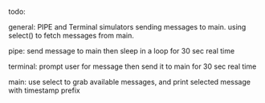 todo:

general: 
PIPE and Terminal simulators sending messages to main.
using select() to fetch messages from main.



pipe: send message to main then sleep in a loop for 30 sec real time

terminal: prompt user for message then send it to main for 30 sec real time

main: use select to grab available messages, and print selected message with timestamp prefix


